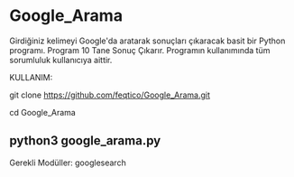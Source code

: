 # Google_Arama
Girdiğiniz kelimeyi Google'da aratarak sonuçları çıkaracak basit bir Python programı.
Program 10 Tane Sonuç Çıkarır.
Programın kullanımında tüm sorumluluk kullanıcıya aittir.

KULLANIM:

git clone https://github.com/feqtico/Google_Arama.git

cd Google_Arama

python3 google_arama.py
--------------------
Gerekli Modüller:
googlesearch
